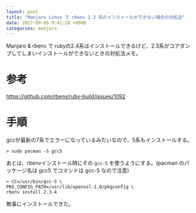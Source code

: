 ```yaml
---
layout: post
title: "Manjaro Linux で rbenv 2.3 系のインストールができない場合の対処法"
date: 2017-09-05 9:41:28 +0900
categories: manjaro
---
```


Manjaro & rbenv で rubyの2.4系はインストールできるけど、2.3系がコアダンプしてしまいインストールができないときの対処法メモ。

# 参考
https://github.com/rbenv/ruby-build/issues/1092

# 手順
gccが最新の7系でエラーになっているみたいなので、5系もインストールする。

`> sudo pacman -S gcc5`

あとは、rbenvインストール時にその `gcc-5` を使うようにする。(pacman のパッケージ名は gcc5 でコマンドは gcc-5 なので注意)

```
> CC=/usr/bin/gcc-5 \
PKG_CONFIG_PATH=/usr/lib/openssl-1.0/pkgconfig \
rbenv install 2.3.4
```

無事にインストールできた。
